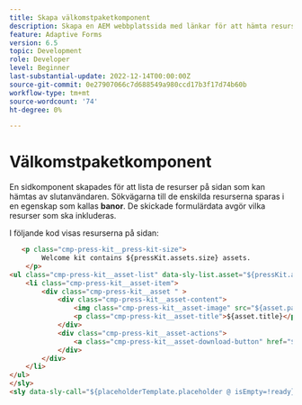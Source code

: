 ```yaml
---
title: Skapa välkomstpaketkomponent
description: Skapa en AEM webbplatssida med länkar för att hämta resurser baserat på skickade formulärdata.
feature: Adaptive Forms
version: 6.5
topic: Development
role: Developer
level: Beginner
last-substantial-update: 2022-12-14T00:00:00Z
source-git-commit: 0e27907066c7d688549a980ccd17b3f17d74b60b
workflow-type: tm+mt
source-wordcount: '74'
ht-degree: 0%

---
```


# Välkomstpaketkomponent

En sidkomponent skapades för att lista de resurser på sidan som kan hämtas av slutanvändaren. Sökvägarna till de enskilda resurserna sparas i en egenskap som kallas **banor**. De skickade formulärdata avgör vilka resurser som ska inkluderas.

I följande kod visas resurserna på sidan:

```html
   <p class="cmp-press-kit__press-kit-size">
        Welcome kit contains ${pressKit.assets.size} assets.
    </p>
<ul class="cmp-press-kit__asset-list" data-sly-list.asset="${pressKit.assets}">
    <li class="cmp-press-kit__asset-item">
        <div class="cmp-press-kit__asset " >
            <div class="cmp-press-kit__asset-content">
                <img class="cmp-press-kit__asset-image" src="${asset.path}/jcr:content/renditions/cq5dam.thumbnail.319.319.png" alt="${asset.name}"/>
                <p class="cmp-press-kit__asset-title">${asset.title}</p>
            </div>
            <div class="cmp-press-kit__asset-actions">
                <a class="cmp-press-kit__asset-download-button" href="${asset.path}">Download</a>
            </div>
        </div>
    </li>
</ul>
</sly>
<sly data-sly-call="${placeholderTemplate.placeholder @ isEmpty=!ready}"></sly>
```



